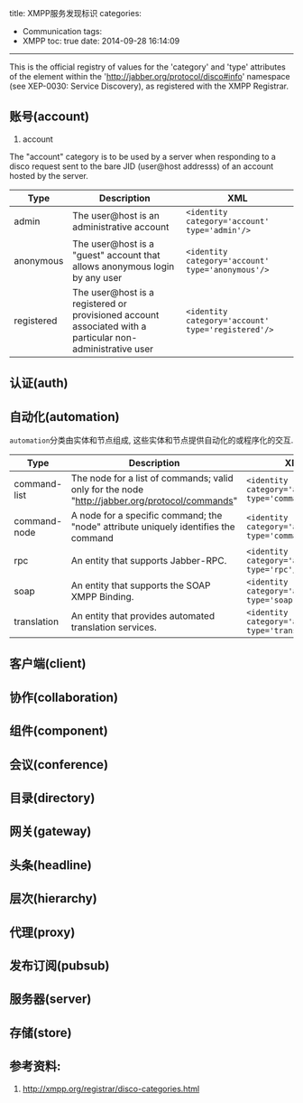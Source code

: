 title: XMPP服务发现标识
categories:
  - Communication
tags:
  - XMPP
toc: true
date: 2014-09-28 16:14:09
---

This is the official registry of values for the 'category' and 'type' attributes of the <identity/> element within the 'http://jabber.org/protocol/disco#info' namespace (see XEP-0030: Service Discovery), as registered with the XMPP Registrar.


## 账号(account)

1. account

The "account" category is to be used by a server when responding to a disco request sent to the bare JID (user@host addresss) of an account hosted by the server.

| Type | Description | XML |
| ---- | ----------- | --- |
| admin | The user@host is an administrative account | `<identity category='account' type='admin'/>` |
| anonymous | The user@host is a "guest" account that allows anonymous login by any user | `<identity category='account' type='anonymous'/>` |
| registered | The user@host is a registered or provisioned account associated with a particular non-administrative user | `<identity category='account' type='registered'/>` |

## 认证(auth)
## 自动化(automation)

`automation`分类由实体和节点组成, 这些实体和节点提供自动化的或程序化的交互.

| Type | Description | XML |
| ---- | ----------- | --- |
|command-list | The node for a list of commands; valid only for the node "http://jabber.org/protocol/commands" | `<identity category='automation' type='command-list'/>` |
|command-node | A node for a specific command; the "node" attribute uniquely identifies the command | `<identity category='automation' type='command-node'/>` |
|rpc | An entity that supports Jabber-RPC. | `<identity category='automation' type='rpc'/>` |
|soap | An entity that supports the SOAP XMPP Binding. | `<identity category='automation' type='soap'/>` |
|translation | An entity that provides automated translation services. | `<identity category='automation' type='translation'/>` |


## 客户端(client)
## 协作(collaboration)
## 组件(component)
## 会议(conference)
## 目录(directory)
## 网关(gateway)
## 头条(headline)
## 层次(hierarchy)
## 代理(proxy)
## 发布订阅(pubsub)
## 服务器(server)
## 存储(store)

## 参考资料:

1. http://xmpp.org/registrar/disco-categories.html


